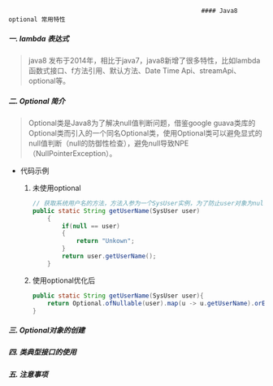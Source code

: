                                                          #### Java8 optional 常用特性



##### 一. lambda 表达式

> java8 发布于2014年，相比于java7，java8新增了很多特性，比如lambda函数式接口、f方法引用、默认方法、Date Time Api、streamApi、optional等。
>
> 

##### 二.  Optional 简介

> Optional类是Java8为了解决null值判断问题，借鉴google guava类库的Optional类而引入的一个同名Optional类，使用Optional类可以避免显式的null值判断（null的防御性检查），避免null导致NPE（NullPointerException）。

- 代码示例

  1. 未使用optional

     ```java
     // 获取系统用户名的方法，方法入参为一个SysUser实例，为了防止user对象为null，做了防御性检查：如果为null，返回"Unkown"，
     public static String getUserName(SysUser user)
         {
             if(null == user)
             {
                 return "Unkown";
             }
             return user.getUserName();
         }
     ```

  2. 使用optional优化后

     ```java
     public static String getUserName(SysUser user){
         return Optional.ofNullable(user).map(u -> u.getUserName).orElse("Unkown");
     }
     ```

     

##### 三.  Optional对象的创建



##### 四.  类典型接口的使用



##### 五.  注意事项

